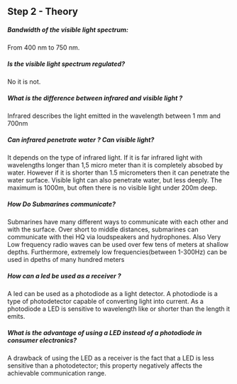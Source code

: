 ## Step 2 - Theory

##### Bandwidth of the visible light spectrum:

From 400 nm to 750 nm.

##### Is the visible light spectrum regulated?

No it is not. 

##### What is the difference between infrared and visible light ?

Infrared describes the light emitted in the wavelength between 1 mm and 700nm

##### Can infrared penetrate water ? Can visible light?

It depends on the type of infrared light. If it is far infrared light with wavelengths longer than 1,5 micro meter than it is completely absobed by water. However if it is shorter than 1.5 micrometers then it can penetrate the water surface. Visible light can also penetrate water, but less deeply. The maximum is 1000m, but often there is no visible light under 200m deep.

##### How Do Submarines communicate?

Submarines have many different ways to communicate with each other and with the surface. Over short to middle distances, submarines can communicate with thei HQ via loudspeakers and hydrophones. Also Very Low frequency radio waves can be used over few tens of meters  at shallow depths. Furthermore, extremely low frequencies(between 1-300Hz) can be used in dpeths of many hundred meters

##### How can a led be used as a receiver ?

A led can be used as a photodiode as a light detector. A photodiode is a type of photodetector capable of converting light into  current. As a photodiode a LED is sensitive to wavelength like or shorter than the length it emits.

##### What is the advantage of using a LED instead of a photodiode in consumer electronics?

A drawback of using the LED as a receiver is the fact that a LED is less sensitive than a photodetector; this property
negatively affects the achievable communication range.